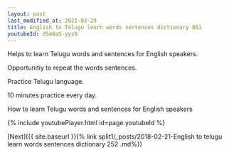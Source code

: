 ```yaml
---
layout: post
last_modified_at: 2021-03-29
title: English to Telugu learn words sentences dictionary 861 
youtubeId: dSm0aS-yyz8
---
```

 
 
Helps to learn Telugu words and sentences for English speakers.

Opportunitiy to repeat the words sentences. 

Practice Telugu language. 
 
10 minutes practice every day. 
 
How to learn Telugu words and sentences for English speakers 
 
{% include youtubePlayer.html id=page.youtubeId %}
 
 
[Next]({{ site.baseurl }}{% link  split1/_posts/2018-02-21-English to telugu learn words sentences dictionary 252 .md%})
 
